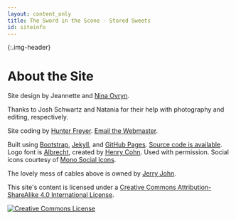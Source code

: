 ```yaml
---
layout: content_only
title: The Sword in the Scone - Stored Sweets
id: siteinfo
---
```

{:.img-header}
# About the Site

Site design by Jeannette and [Nina Ovryn](http://ninaovryndesign.com/).

Thanks to Josh Schwartz and Natania for their help with photography and editing,
respectively.

Site coding by [Hunter Freyer](http://hjfreyer.com). [Email the Webmaster](mailto:webmaster@swordinthescone.com).

Built using [Bootstrap](http://getbootstrap.com), [Jekyll](http://jekyllrb.com),
and [GitHub Pages](http://pages.github.com).
[Source code is available](https://github.com/SwordInTheScone/swordinthescone.com).
Logo font is [Albrecht](http://www.dafont.com/albrecht.font), created by [Henry
Cohn](mailto:cohnin5@gmail.com). Used with permission. Social icons courtesy of [Mono Social Icons](http://drinchev.github.io/monosocialiconsfont/).

The lovely mess of cables above is owned by
[Jerry John](https://www.flickr.com/photos/jerryjohn/63351338/).

This site's content is licensed under a <a rel="license" href="http://creativecommons.org/licenses/by-sa/4.0/">Creative Commons Attribution-ShareAlike 4.0 International License</a>.

<a rel="license" href="http://creativecommons.org/licenses/by-sa/4.0/">
  <img alt="Creative Commons License" style="border-width:0" src="https://i.creativecommons.org/l/by-sa/4.0/88x31.png" />
</a>
